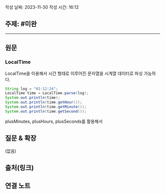 
작성 날짜: 2023-11-30
작성 시간: 16:12

## 주제: #미완

----
## 원문

### LocalTime

LocalTime을 이용해서 시간 형태로 이루어진 문자열을 시계열 데이터로 파싱 가능하다.

```java
String log = "01:12:24";
LocalTime time = LocalTime.parse(log);
System.out.println(time);  
System.out.println(time.getHour());  
System.out.println(time.getMinute());  
System.out.println(time.getSecond());
```

plusMinutes, plusHours, plusSeconds를 활용해서 

## 질문 & 확장

(없음)

## 출처(링크)


## 연결 노트










